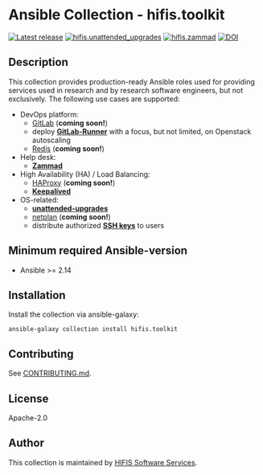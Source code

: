 <!--
SPDX-FileCopyrightText: Helmholtz Centre for Environmental Research (UFZ)
SPDX-FileCopyrightText: Helmholtz-Zentrum Dresden-Rossendorf (HZDR)

SPDX-License-Identifier: Apache-2.0
-->

# Ansible Collection - hifis.toolkit

[![Latest release](https://img.shields.io/github/v/release/hifis-net/ansible-collection-toolkit)](https://github.com/hifis-net/ansible-collection-toolkit/releases)
[![hifis.unattended_upgrades](https://github.com/hifis-net/ansible-collection-toolkit/actions/workflows/unattended_upgrades.yml/badge.svg)](https://github.com/hifis-net/ansible-collection-toolkit/actions/workflows/unattended_upgrades.yml)
[![hifis.zammad](https://github.com/hifis-net/ansible-collection-toolkit/actions/workflows/zammad.yml/badge.svg)](https://github.com/hifis-net/ansible-collection-toolkit/actions/workflows/zammad.yml)
[![DOI](https://zenodo.org/badge/495697576.svg)](https://zenodo.org/doi/10.5281/zenodo.11147483)

## Description

This collection provides production-ready Ansible roles used for providing services used in research and by research
software engineers, but not exclusively. The following use cases are supported:

* DevOps platform:
    * [GitLab](https://github.com/hifis-net/ansible-role-gitlab) (**coming soon!**)
    * deploy [**GitLab-Runner**](roles/gitlab_runner) with a focus, but not limited, on Openstack autoscaling
    * [Redis](https://github.com/hifis-net/ansible-role-redis) (**coming soon!**)
* Help desk:
    * [**Zammad**](roles/zammad)
* High Availability (HA) / Load Balancing:
    * [HAProxy](https://github.com/hifis-net/ansible-role-haproxy) (**coming soon!**)
    * [**Keepalived**](roles/keepalived)
* OS-related:
    * [**unattended-upgrades**](roles/unattended_upgrades)
    * [netplan](https://github.com/hifis-net/ansible-role-netplan) (**coming soon!**)
    * distribute authorized [**SSH keys**](role/ssh_keys) to users

## Minimum required Ansible-version

* Ansible >= 2.14

## Installation

Install the collection via ansible-galaxy:

```shell
ansible-galaxy collection install hifis.toolkit
```

## Contributing

See [CONTRIBUTING.md](CONTRIBUTING.md).

## License

Apache-2.0

## Author

This collection is maintained by [HIFIS Software Services](https://hifis.net/).
